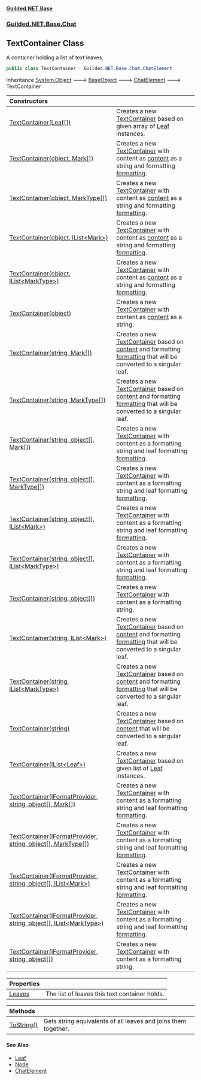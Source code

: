 #### [Guilded.NET.Base](Guilded_NET_Base.md 'Guilded.NET.Base')
### [Guilded.NET.Base.Chat](Guilded_NET_Base.md#Guilded_NET_Base_Chat 'Guilded.NET.Base.Chat')
## TextContainer Class
A container holding a list of text leaves.  
```csharp
public class TextContainer : Guilded.NET.Base.Chat.ChatElement
```

Inheritance [System.Object](https://docs.microsoft.com/en-us/dotnet/api/System.Object 'System.Object') &#129106; [BaseObject](BaseObject.md 'Guilded.NET.Base.BaseObject') &#129106; [ChatElement](ChatElement.md 'Guilded.NET.Base.Chat.ChatElement') &#129106; TextContainer  

| Constructors | |
| :--- | :--- |
| [TextContainer(Leaf[])](TextContainer_TextContainer(Leaf__).md 'Guilded.NET.Base.Chat.TextContainer.TextContainer(Guilded.NET.Base.Chat.Leaf[])') | Creates a new [TextContainer](TextContainer.md 'Guilded.NET.Base.Chat.TextContainer') based on given array of [Leaf](Leaf.md 'Guilded.NET.Base.Chat.Leaf') instances.<br/> |
| [TextContainer(object, Mark[])](TextContainer_TextContainer(object_Mark__).md 'Guilded.NET.Base.Chat.TextContainer.TextContainer(object, Guilded.NET.Base.Chat.Mark[])') | Creates a new [TextContainer](TextContainer.md 'Guilded.NET.Base.Chat.TextContainer') with content as [content](TextContainer_TextContainer(object_Mark__).md#Guilded_NET_Base_Chat_TextContainer_TextContainer(object_Guilded_NET_Base_Chat_Mark__)_content 'Guilded.NET.Base.Chat.TextContainer.TextContainer(object, Guilded.NET.Base.Chat.Mark[]).content') as a string and formatting [formatting](TextContainer_TextContainer(object_Mark__).md#Guilded_NET_Base_Chat_TextContainer_TextContainer(object_Guilded_NET_Base_Chat_Mark__)_formatting 'Guilded.NET.Base.Chat.TextContainer.TextContainer(object, Guilded.NET.Base.Chat.Mark[]).formatting').<br/> |
| [TextContainer(object, MarkType[])](TextContainer_TextContainer(object_MarkType__).md 'Guilded.NET.Base.Chat.TextContainer.TextContainer(object, Guilded.NET.Base.Chat.MarkType[])') | Creates a new [TextContainer](TextContainer.md 'Guilded.NET.Base.Chat.TextContainer') with content as [content](TextContainer_TextContainer(object_MarkType__).md#Guilded_NET_Base_Chat_TextContainer_TextContainer(object_Guilded_NET_Base_Chat_MarkType__)_content 'Guilded.NET.Base.Chat.TextContainer.TextContainer(object, Guilded.NET.Base.Chat.MarkType[]).content') as a string and formatting [formatting](TextContainer_TextContainer(object_MarkType__).md#Guilded_NET_Base_Chat_TextContainer_TextContainer(object_Guilded_NET_Base_Chat_MarkType__)_formatting 'Guilded.NET.Base.Chat.TextContainer.TextContainer(object, Guilded.NET.Base.Chat.MarkType[]).formatting').<br/> |
| [TextContainer(object, IList&lt;Mark&gt;)](TextContainer_TextContainer(object_IList_Mark_).md 'Guilded.NET.Base.Chat.TextContainer.TextContainer(object, System.Collections.Generic.IList&lt;Guilded.NET.Base.Chat.Mark&gt;)') | Creates a new [TextContainer](TextContainer.md 'Guilded.NET.Base.Chat.TextContainer') with content as [content](TextContainer_TextContainer(object_IList_Mark_).md#Guilded_NET_Base_Chat_TextContainer_TextContainer(object_System_Collections_Generic_IList_Guilded_NET_Base_Chat_Mark_)_content 'Guilded.NET.Base.Chat.TextContainer.TextContainer(object, System.Collections.Generic.IList&lt;Guilded.NET.Base.Chat.Mark&gt;).content') as a string and formatting [formatting](TextContainer_TextContainer(object_IList_Mark_).md#Guilded_NET_Base_Chat_TextContainer_TextContainer(object_System_Collections_Generic_IList_Guilded_NET_Base_Chat_Mark_)_formatting 'Guilded.NET.Base.Chat.TextContainer.TextContainer(object, System.Collections.Generic.IList&lt;Guilded.NET.Base.Chat.Mark&gt;).formatting').<br/> |
| [TextContainer(object, IList&lt;MarkType&gt;)](TextContainer_TextContainer(object_IList_MarkType_).md 'Guilded.NET.Base.Chat.TextContainer.TextContainer(object, System.Collections.Generic.IList&lt;Guilded.NET.Base.Chat.MarkType&gt;)') | Creates a new [TextContainer](TextContainer.md 'Guilded.NET.Base.Chat.TextContainer') with content as [content](TextContainer_TextContainer(object_IList_MarkType_).md#Guilded_NET_Base_Chat_TextContainer_TextContainer(object_System_Collections_Generic_IList_Guilded_NET_Base_Chat_MarkType_)_content 'Guilded.NET.Base.Chat.TextContainer.TextContainer(object, System.Collections.Generic.IList&lt;Guilded.NET.Base.Chat.MarkType&gt;).content') as a string and formatting [formatting](TextContainer_TextContainer(object_IList_MarkType_).md#Guilded_NET_Base_Chat_TextContainer_TextContainer(object_System_Collections_Generic_IList_Guilded_NET_Base_Chat_MarkType_)_formatting 'Guilded.NET.Base.Chat.TextContainer.TextContainer(object, System.Collections.Generic.IList&lt;Guilded.NET.Base.Chat.MarkType&gt;).formatting').<br/> |
| [TextContainer(object)](TextContainer_TextContainer(object).md 'Guilded.NET.Base.Chat.TextContainer.TextContainer(object)') | Creates a new [TextContainer](TextContainer.md 'Guilded.NET.Base.Chat.TextContainer') with content as [content](TextContainer_TextContainer(object).md#Guilded_NET_Base_Chat_TextContainer_TextContainer(object)_content 'Guilded.NET.Base.Chat.TextContainer.TextContainer(object).content') as a string.<br/> |
| [TextContainer(string, Mark[])](TextContainer_TextContainer(string_Mark__).md 'Guilded.NET.Base.Chat.TextContainer.TextContainer(string, Guilded.NET.Base.Chat.Mark[])') | Creates a new [TextContainer](TextContainer.md 'Guilded.NET.Base.Chat.TextContainer') based on [content](TextContainer_TextContainer(string_Mark__).md#Guilded_NET_Base_Chat_TextContainer_TextContainer(string_Guilded_NET_Base_Chat_Mark__)_content 'Guilded.NET.Base.Chat.TextContainer.TextContainer(string, Guilded.NET.Base.Chat.Mark[]).content') and formatting [formatting](TextContainer_TextContainer(string_Mark__).md#Guilded_NET_Base_Chat_TextContainer_TextContainer(string_Guilded_NET_Base_Chat_Mark__)_formatting 'Guilded.NET.Base.Chat.TextContainer.TextContainer(string, Guilded.NET.Base.Chat.Mark[]).formatting') that will be converted to a singular leaf.<br/> |
| [TextContainer(string, MarkType[])](TextContainer_TextContainer(string_MarkType__).md 'Guilded.NET.Base.Chat.TextContainer.TextContainer(string, Guilded.NET.Base.Chat.MarkType[])') | Creates a new [TextContainer](TextContainer.md 'Guilded.NET.Base.Chat.TextContainer') based on [content](TextContainer_TextContainer(string_MarkType__).md#Guilded_NET_Base_Chat_TextContainer_TextContainer(string_Guilded_NET_Base_Chat_MarkType__)_content 'Guilded.NET.Base.Chat.TextContainer.TextContainer(string, Guilded.NET.Base.Chat.MarkType[]).content') and formatting [formatting](TextContainer_TextContainer(string_MarkType__).md#Guilded_NET_Base_Chat_TextContainer_TextContainer(string_Guilded_NET_Base_Chat_MarkType__)_formatting 'Guilded.NET.Base.Chat.TextContainer.TextContainer(string, Guilded.NET.Base.Chat.MarkType[]).formatting') that will be converted to a singular leaf.<br/> |
| [TextContainer(string, object[], Mark[])](TextContainer_TextContainer(string_object___Mark__).md 'Guilded.NET.Base.Chat.TextContainer.TextContainer(string, object[], Guilded.NET.Base.Chat.Mark[])') | Creates a new [TextContainer](TextContainer.md 'Guilded.NET.Base.Chat.TextContainer') with content as a formatting string and leaf formatting [formatting](TextContainer_TextContainer(string_object___Mark__).md#Guilded_NET_Base_Chat_TextContainer_TextContainer(string_object___Guilded_NET_Base_Chat_Mark__)_formatting 'Guilded.NET.Base.Chat.TextContainer.TextContainer(string, object[], Guilded.NET.Base.Chat.Mark[]).formatting').<br/> |
| [TextContainer(string, object[], MarkType[])](TextContainer_TextContainer(string_object___MarkType__).md 'Guilded.NET.Base.Chat.TextContainer.TextContainer(string, object[], Guilded.NET.Base.Chat.MarkType[])') | Creates a new [TextContainer](TextContainer.md 'Guilded.NET.Base.Chat.TextContainer') with content as a formatting string and leaf formatting [formatting](TextContainer_TextContainer(string_object___MarkType__).md#Guilded_NET_Base_Chat_TextContainer_TextContainer(string_object___Guilded_NET_Base_Chat_MarkType__)_formatting 'Guilded.NET.Base.Chat.TextContainer.TextContainer(string, object[], Guilded.NET.Base.Chat.MarkType[]).formatting').<br/> |
| [TextContainer(string, object[], IList&lt;Mark&gt;)](TextContainer_TextContainer(string_object___IList_Mark_).md 'Guilded.NET.Base.Chat.TextContainer.TextContainer(string, object[], System.Collections.Generic.IList&lt;Guilded.NET.Base.Chat.Mark&gt;)') | Creates a new [TextContainer](TextContainer.md 'Guilded.NET.Base.Chat.TextContainer') with content as a formatting string and leaf formatting [formatting](TextContainer_TextContainer(string_object___IList_Mark_).md#Guilded_NET_Base_Chat_TextContainer_TextContainer(string_object___System_Collections_Generic_IList_Guilded_NET_Base_Chat_Mark_)_formatting 'Guilded.NET.Base.Chat.TextContainer.TextContainer(string, object[], System.Collections.Generic.IList&lt;Guilded.NET.Base.Chat.Mark&gt;).formatting').<br/> |
| [TextContainer(string, object[], IList&lt;MarkType&gt;)](TextContainer_TextContainer(string_object___IList_MarkType_).md 'Guilded.NET.Base.Chat.TextContainer.TextContainer(string, object[], System.Collections.Generic.IList&lt;Guilded.NET.Base.Chat.MarkType&gt;)') | Creates a new [TextContainer](TextContainer.md 'Guilded.NET.Base.Chat.TextContainer') with content as a formatting string and leaf formatting [formatting](TextContainer_TextContainer(string_object___IList_MarkType_).md#Guilded_NET_Base_Chat_TextContainer_TextContainer(string_object___System_Collections_Generic_IList_Guilded_NET_Base_Chat_MarkType_)_formatting 'Guilded.NET.Base.Chat.TextContainer.TextContainer(string, object[], System.Collections.Generic.IList&lt;Guilded.NET.Base.Chat.MarkType&gt;).formatting').<br/> |
| [TextContainer(string, object[])](TextContainer_TextContainer(string_object__).md 'Guilded.NET.Base.Chat.TextContainer.TextContainer(string, object[])') | Creates a new [TextContainer](TextContainer.md 'Guilded.NET.Base.Chat.TextContainer') with content as a formatting string.<br/> |
| [TextContainer(string, IList&lt;Mark&gt;)](TextContainer_TextContainer(string_IList_Mark_).md 'Guilded.NET.Base.Chat.TextContainer.TextContainer(string, System.Collections.Generic.IList&lt;Guilded.NET.Base.Chat.Mark&gt;)') | Creates a new [TextContainer](TextContainer.md 'Guilded.NET.Base.Chat.TextContainer') based on [content](TextContainer_TextContainer(string_IList_Mark_).md#Guilded_NET_Base_Chat_TextContainer_TextContainer(string_System_Collections_Generic_IList_Guilded_NET_Base_Chat_Mark_)_content 'Guilded.NET.Base.Chat.TextContainer.TextContainer(string, System.Collections.Generic.IList&lt;Guilded.NET.Base.Chat.Mark&gt;).content') and formatting [formatting](TextContainer_TextContainer(string_IList_Mark_).md#Guilded_NET_Base_Chat_TextContainer_TextContainer(string_System_Collections_Generic_IList_Guilded_NET_Base_Chat_Mark_)_formatting 'Guilded.NET.Base.Chat.TextContainer.TextContainer(string, System.Collections.Generic.IList&lt;Guilded.NET.Base.Chat.Mark&gt;).formatting') that will be converted to a singular leaf.<br/> |
| [TextContainer(string, IList&lt;MarkType&gt;)](TextContainer_TextContainer(string_IList_MarkType_).md 'Guilded.NET.Base.Chat.TextContainer.TextContainer(string, System.Collections.Generic.IList&lt;Guilded.NET.Base.Chat.MarkType&gt;)') | Creates a new [TextContainer](TextContainer.md 'Guilded.NET.Base.Chat.TextContainer') based on [content](TextContainer_TextContainer(string_IList_MarkType_).md#Guilded_NET_Base_Chat_TextContainer_TextContainer(string_System_Collections_Generic_IList_Guilded_NET_Base_Chat_MarkType_)_content 'Guilded.NET.Base.Chat.TextContainer.TextContainer(string, System.Collections.Generic.IList&lt;Guilded.NET.Base.Chat.MarkType&gt;).content') and formatting [formatting](TextContainer_TextContainer(string_IList_MarkType_).md#Guilded_NET_Base_Chat_TextContainer_TextContainer(string_System_Collections_Generic_IList_Guilded_NET_Base_Chat_MarkType_)_formatting 'Guilded.NET.Base.Chat.TextContainer.TextContainer(string, System.Collections.Generic.IList&lt;Guilded.NET.Base.Chat.MarkType&gt;).formatting') that will be converted to a singular leaf.<br/> |
| [TextContainer(string)](TextContainer_TextContainer(string).md 'Guilded.NET.Base.Chat.TextContainer.TextContainer(string)') | Creates a new [TextContainer](TextContainer.md 'Guilded.NET.Base.Chat.TextContainer') based on [content](TextContainer_TextContainer(string).md#Guilded_NET_Base_Chat_TextContainer_TextContainer(string)_content 'Guilded.NET.Base.Chat.TextContainer.TextContainer(string).content') that will be converted to a singular leaf.<br/> |
| [TextContainer(IList&lt;Leaf&gt;)](TextContainer_TextContainer(IList_Leaf_).md 'Guilded.NET.Base.Chat.TextContainer.TextContainer(System.Collections.Generic.IList&lt;Guilded.NET.Base.Chat.Leaf&gt;)') | Creates a new [TextContainer](TextContainer.md 'Guilded.NET.Base.Chat.TextContainer') based on given list of [Leaf](Leaf.md 'Guilded.NET.Base.Chat.Leaf') instances.<br/> |
| [TextContainer(IFormatProvider, string, object[], Mark[])](TextContainer_TextContainer(IFormatProvider_string_object___Mark__).md 'Guilded.NET.Base.Chat.TextContainer.TextContainer(System.IFormatProvider, string, object[], Guilded.NET.Base.Chat.Mark[])') | Creates a new [TextContainer](TextContainer.md 'Guilded.NET.Base.Chat.TextContainer') with content as a formatting string and leaf formatting [formatting](TextContainer_TextContainer(IFormatProvider_string_object___Mark__).md#Guilded_NET_Base_Chat_TextContainer_TextContainer(System_IFormatProvider_string_object___Guilded_NET_Base_Chat_Mark__)_formatting 'Guilded.NET.Base.Chat.TextContainer.TextContainer(System.IFormatProvider, string, object[], Guilded.NET.Base.Chat.Mark[]).formatting').<br/> |
| [TextContainer(IFormatProvider, string, object[], MarkType[])](TextContainer_TextContainer(IFormatProvider_string_object___MarkType__).md 'Guilded.NET.Base.Chat.TextContainer.TextContainer(System.IFormatProvider, string, object[], Guilded.NET.Base.Chat.MarkType[])') | Creates a new [TextContainer](TextContainer.md 'Guilded.NET.Base.Chat.TextContainer') with content as a formatting string and leaf formatting [formatting](TextContainer_TextContainer(IFormatProvider_string_object___MarkType__).md#Guilded_NET_Base_Chat_TextContainer_TextContainer(System_IFormatProvider_string_object___Guilded_NET_Base_Chat_MarkType__)_formatting 'Guilded.NET.Base.Chat.TextContainer.TextContainer(System.IFormatProvider, string, object[], Guilded.NET.Base.Chat.MarkType[]).formatting').<br/> |
| [TextContainer(IFormatProvider, string, object[], IList&lt;Mark&gt;)](TextContainer_TextContainer(IFormatProvider_string_object___IList_Mark_).md 'Guilded.NET.Base.Chat.TextContainer.TextContainer(System.IFormatProvider, string, object[], System.Collections.Generic.IList&lt;Guilded.NET.Base.Chat.Mark&gt;)') | Creates a new [TextContainer](TextContainer.md 'Guilded.NET.Base.Chat.TextContainer') with content as a formatting string and leaf formatting [formatting](TextContainer_TextContainer(IFormatProvider_string_object___IList_Mark_).md#Guilded_NET_Base_Chat_TextContainer_TextContainer(System_IFormatProvider_string_object___System_Collections_Generic_IList_Guilded_NET_Base_Chat_Mark_)_formatting 'Guilded.NET.Base.Chat.TextContainer.TextContainer(System.IFormatProvider, string, object[], System.Collections.Generic.IList&lt;Guilded.NET.Base.Chat.Mark&gt;).formatting').<br/> |
| [TextContainer(IFormatProvider, string, object[], IList&lt;MarkType&gt;)](TextContainer_TextContainer(IFormatProvider_string_object___IList_MarkType_).md 'Guilded.NET.Base.Chat.TextContainer.TextContainer(System.IFormatProvider, string, object[], System.Collections.Generic.IList&lt;Guilded.NET.Base.Chat.MarkType&gt;)') | Creates a new [TextContainer](TextContainer.md 'Guilded.NET.Base.Chat.TextContainer') with content as a formatting string and leaf formatting [formatting](TextContainer_TextContainer(IFormatProvider_string_object___IList_MarkType_).md#Guilded_NET_Base_Chat_TextContainer_TextContainer(System_IFormatProvider_string_object___System_Collections_Generic_IList_Guilded_NET_Base_Chat_MarkType_)_formatting 'Guilded.NET.Base.Chat.TextContainer.TextContainer(System.IFormatProvider, string, object[], System.Collections.Generic.IList&lt;Guilded.NET.Base.Chat.MarkType&gt;).formatting').<br/> |
| [TextContainer(IFormatProvider, string, object[])](TextContainer_TextContainer(IFormatProvider_string_object__).md 'Guilded.NET.Base.Chat.TextContainer.TextContainer(System.IFormatProvider, string, object[])') | Creates a new [TextContainer](TextContainer.md 'Guilded.NET.Base.Chat.TextContainer') with content as a formatting string.<br/> |

| Properties | |
| :--- | :--- |
| [Leaves](TextContainer_Leaves.md 'Guilded.NET.Base.Chat.TextContainer.Leaves') | The list of leaves this text container holds.<br/> |

| Methods | |
| :--- | :--- |
| [ToString()](TextContainer_ToString().md 'Guilded.NET.Base.Chat.TextContainer.ToString()') | Gets string equivalents of all leaves and joins them together.<br/> |
#### See Also
- [Leaf](Leaf.md 'Guilded.NET.Base.Chat.Leaf')
- [Node](Node.md 'Guilded.NET.Base.Chat.Node')
- [ChatElement](ChatElement.md 'Guilded.NET.Base.Chat.ChatElement')
